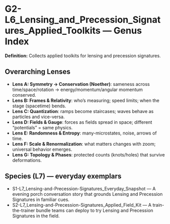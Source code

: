 # G2-L6_Lensing_and_Precession_Signatures_Applied_Toolkits — Genus Index
**Definition:** Collects applied toolkits for lensing and precession signatures.

## Overarching Lenses

- **Lens A: Symmetry -> Conservation (Noether)**: sameness across time/space/rotation → energy/momentum/angular momentum conserved.
- **Lens B: Frames & Relativity**: who’s measuring; speed limits; when the stage (spacetime) bends.
- **Lens C: Quantization**: ramps become staircases; waves behave as particles and vice-versa.
- **Lens D: Fields & Gauge**: forces as fields spread in space; different “potentials” = same physics.
- **Lens E: Randomness & Entropy**: many-microstates, noise, arrows of time.
- **Lens F: Scale & Renormalization**: what matters changes with zoom; universal behavior emerges.
- **Lens G: Topology & Phases**: protected counts (knots/holes) that survive deformations.

## Species (L7) — everyday exemplars
- S1-L7_Lensing-and-Precession-Signatures_Everyday_Snapshot — A evening porch conversation story that grounds Lensing and Precession Signatures in familiar cues.
- S2-L7_Lensing-and-Precession-Signatures_Applied_Field_Kit — A train-the-trainer bundle teams can deploy to try Lensing and Precession Signatures in the field.
